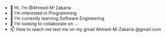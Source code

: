 - 👋 Hi, I’m @Ahmed-M-Zakaria
- 👀 I’m interested in Programming
- 🌱 I’m currently learning Software Engineering
- 💞️ I’m looking to collaborate on ...
- 📫 How to reach me text me on my gmail Ahmed-M-Zakaria @gmail.com

<!---
Ahmed-M-Zakaria/Ahmed-M-Zakaria is a ✨ special ✨ repository because its `README.md` (this file) appears on your GitHub profile.
You can click the Preview link to take a look at your changes.
--->
